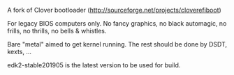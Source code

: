 A fork of Clover bootloader
(http://sourceforge.net/projects/cloverefiboot)

For legacy BIOS computers only.
No fancy graphics, no black automagic,
no frills, no thrills, no bells & whistles.

Bare "metal" aimed to get kernel running.
The rest should be done by DSDT, kexts, ...

edk2-stable201905 is the latest version to be used for build.

